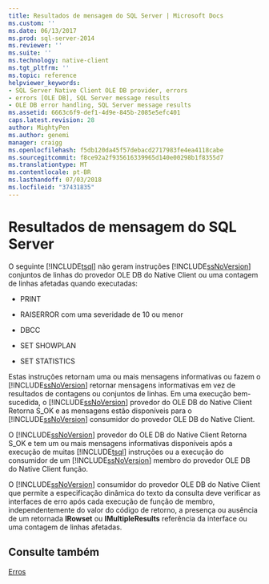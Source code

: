 ```yaml
---
title: Resultados de mensagem do SQL Server | Microsoft Docs
ms.custom: ''
ms.date: 06/13/2017
ms.prod: sql-server-2014
ms.reviewer: ''
ms.suite: ''
ms.technology: native-client
ms.tgt_pltfrm: ''
ms.topic: reference
helpviewer_keywords:
- SQL Server Native Client OLE DB provider, errors
- errors [OLE DB], SQL Server message results
- OLE DB error handling, SQL Server message results
ms.assetid: 6663c6f9-def1-4d9e-845b-2085e5efc401
caps.latest.revision: 28
author: MightyPen
ms.author: genemi
manager: craigg
ms.openlocfilehash: f5db120da45f57debacd2717983fe4ea4118cabe
ms.sourcegitcommit: f8ce92a2f935616339965d140e00298b1f8355d7
ms.translationtype: MT
ms.contentlocale: pt-BR
ms.lasthandoff: 07/03/2018
ms.locfileid: "37431835"
---
```

# <a name="sql-server-message-results"></a>Resultados de mensagem do SQL Server
  O seguinte [!INCLUDE[tsql](../../includes/tsql-md.md)] não geram instruções [!INCLUDE[ssNoVersion](../../includes/ssnoversion-md.md)] conjuntos de linhas do provedor OLE DB do Native Client ou uma contagem de linhas afetadas quando executadas:  
  
-   PRINT  
  
-   RAISERROR com uma severidade de 10 ou menor  
  
-   DBCC  
  
-   SET SHOWPLAN  
  
-   SET STATISTICS  
  
 Estas instruções retornam uma ou mais mensagens informativas ou fazem o [!INCLUDE[ssNoVersion](../../includes/ssnoversion-md.md)] retornar mensagens informativas em vez de resultados de contagens ou conjuntos de linhas. Em uma execução bem-sucedida, o [!INCLUDE[ssNoVersion](../../includes/ssnoversion-md.md)] provedor do OLE DB do Native Client Retorna S_OK e as mensagens estão disponíveis para o [!INCLUDE[ssNoVersion](../../includes/ssnoversion-md.md)] consumidor do provedor OLE DB do Native Client.  
  
 O [!INCLUDE[ssNoVersion](../../includes/ssnoversion-md.md)] provedor do OLE DB do Native Client Retorna S_OK e tem um ou mais mensagens informativas disponíveis após a execução de muitas [!INCLUDE[tsql](../../includes/tsql-md.md)] instruções ou a execução do consumidor de um [!INCLUDE[ssNoVersion](../../includes/ssnoversion-md.md)] membro do provedor OLE DB do Native Client função.  
  
 O [!INCLUDE[ssNoVersion](../../includes/ssnoversion-md.md)] consumidor do provedor OLE DB do Native Client que permite a especificação dinâmica do texto da consulta deve verificar as interfaces de erro após cada execução de função de membro, independentemente do valor do código de retorno, a presença ou ausência de um retornada **IRowset** ou **IMultipleResults** referência da interface ou uma contagem de linhas afetadas.  
  
## <a name="see-also"></a>Consulte também  
 [Erros](errors.md)  
  
  
